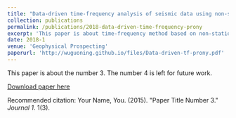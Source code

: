 ```yaml
---
title: "Data-driven time-frequency analysis of seismic data using non-stationary Prony method"
collection: publications
permalink: /publications/2018-data-driven-time-frequency-prony
excerpt: 'This paper is about time-frequency method based on non-stationary Prony method used to analyze seismic data.'
date: 2018-1
venue: 'Geophysical Prospecting'
paperurl: 'http://wuguoning.github.io/files/Data-driven-tf-prony.pdf'
---
```

This paper is about the number 3. The number 4 is left for future work.

[Download paper here](http://wuguoning.github.io/files/Data-driven-tf-prony.pdf)

Recommended citation: Your Name, You. (2015). "Paper Title Number 3." <i>Journal 1</i>. 1(3).
